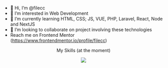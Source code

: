 - 👋 Hi, I’m @filecc
- 👀 I’m interested in Web Development
- 🌱 I’m currently learning HTML, CSS; JS, VUE, PHP, Laravel, React, Node and NextJS
- 💞️ I’m looking to collaborate on project involving these technologies
- Reach me on Frontend Mentor (https://www.frontendmentor.io/profile/filecc)

<p align="center">My Skills (at the moment)</p>

<p align="center">

  <a href="https://skillicons.dev">
    <img src="https://skillicons.dev/icons?i=html,css,js,ts,bootstrap,tailwind,react,vue,nextjs,figma,ps,vercel,postman" />
     </a>
</p>
